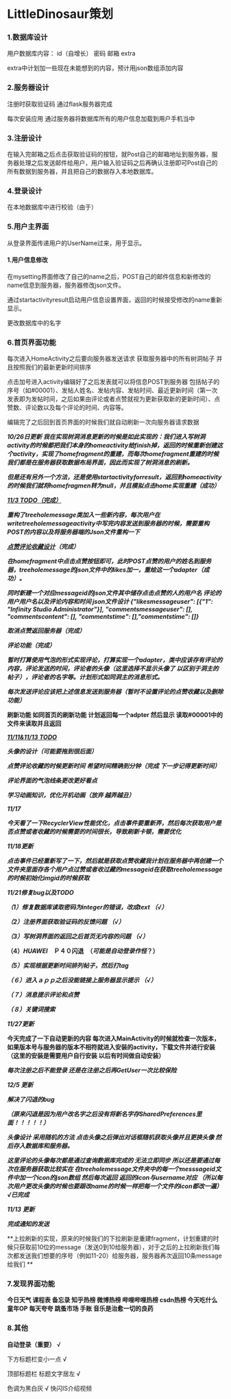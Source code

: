 


# LittleDinosaur策划

### 1.数据库设计

用户数据库内容： id（自增长） 密码   邮箱  extra

extra中计划加一些现在未能想到的内容，预计用json数组添加内容

### 2.服务器设计

注册时获取验证码 通过flask服务器完成

每次安装应用 通过服务器将数据库所有的用户信息加载到用户手机当中

### 3.注册设计

在输入完邮箱之后点击获取验证码的按钮，就Post自己的邮箱地址到服务器，服务器处理之后发送邮件给用户，用户输入验证码之后再确认注册即可Post自己的所有数据到服务器，并且把自己的数据存入本地数据库。

### 4.登录设计

在本地数据库中进行校验（由于）

### 5.用户主界面

从登录界面传递用户的UserName过来，用于显示。

#### 1.用户信息修改

在mysetting界面修改了自己的name之后，POST自己的邮件信息和新修改的name信息到服务器，服务器修改json文件。

通过startactivityresult启动用户信息设置界面，返回的时候接受修改的name重新显示。

更改数据库中的名字

### 6.首页界面功能

每次进入HomeActivity之后要向服务器发送请求 获取服务器中的所有树洞帖子 并且按照我们的最新更新时间排序

点击加号进入activity编辑好了之后发表就可以将信息POST到服务器 包括帖子的序号（如#00001）、发帖人姓名、发帖内容、发帖时间、最近更新时间（第一次发表即为发帖时间，之后如果由评论或者点赞就视为更新获取新的更新时间）、点赞数、评论数以及每个评论的时间、内容等。

编辑完了之后回到首页界面的时候我们就自动刷新一次向服务器请求数据

***10/26日更新 我在实现树洞消息更新的时候是如此实现的：我们进入写树洞activity的时候都把我们本身的homeactivity给finish掉，返回的时候重新创建这个activity，实现了homefragment的重建，而每次homefragment重建的时候我们都是在服务器获取数据布局界面，因此而实现了树洞消息的刷新。***

***但是还有另外一个方法，还是使用startactivityforresult，返回到homeactivity的时候我们就将homefragmen转为null，并且模拟点击home实现重建（成功）***

<u>***11/3 TODO（完成）***</u>

***重构了treeholemessage类加入一些新内容，每次用户在writetreeholemessageactivity中写完内容发送到服务器的时候，需要重构POST的内容以及将服务器端的Json文件重构一下***



***<u>点赞评论收藏设计</u>（完成）***

***在homefragment中点击点赞按钮即可，此时POST点赞的用户的姓名到服务器，treeholemessage的json文件中的likes加一，重绘这一个adapter（成功）。***

***同时新建一个对应messageid的json文件其中储存点击点赞的人的用户名 评论的用户用户名以及评论内容和时间	json文件设计 {"likesmessageuser": [{"1": "Infinity Studio Administrator"}], "commentsmessageuser": [], "commentscontent": [], "commentstime": [],"commentstime": []}***	

***取消点赞返回服务器（完成）***



***评论功能（完成）***

***暂时打算使用气泡的形式实现评论，打算实现一个adapter，类中应该存有评论的内容，评论发送的时间，评论者的头像（这里选择不显示头像了  以区别于洞主的帖子），评论者的名字等。计划形式如同洞主的消息形式。***

***每次发送评论应该把上述信息发送到服务器（暂时不设置评论的点赞收藏以及删除功能）***

**刷新功能 如同首页的刷新功能 计划返回每一个adpter 然后显示 读取#00001中的文件来读取并且返回**



***<u>11/11&11/13 TODO</u>***

***头像的设计（可能要拖到很后面）***

***点赞评论收藏的时候更新时间*** ***希望时间精确到分钟（完成 下一步记得更新时间）***

***评论界面的气泡线条更改更好看点***

***学习动画知识，优化开机动画（放弃 越弄越丑）***



***11/17***

***今天看了一下RecyclerView性能优化，点击事件要重新弄，然后每次获取用户是否点赞或者收藏的时候需要的时间很长，导致刷新卡顿，需要优化***	

***11/18更新***

***点击事件已经重新写了一下，然后就是获取点赞收藏我计划在服务器中再创建一个文件夹里面存各个用户点过赞或者收过藏的messageid在获取treeholemessage的时候初始化imgid的时候获取*** 



***11/21修复bug以及TODO***

***（1）修复数据库读取密码为integer的错误，改成text	（√）***

***（2）注册界面获取验证码的反馈问题	（√）***

***（3）写树洞界面的返回之后首页无内容的问题	（√）***

**（4）*HUAWEI*　Ｐ４０闪退　（*可能是自动登录作怪*？）**

***（5）实现根据更新时间排列帖子，然后打tag***

***（６）进入ａｐｐ之后没能链接上服务器显示提示	（√）***

***（７）消息******提示评论和点赞***

***（８）关键词搜索***

***11/27更新***

**今天完成了一下自动更新的内容 每次进入MainActivity的时候就检查一次版本，如果版本号与服务器的版本不相符就进入安装的activity，下载文件并进行安装（这里的安装是需要用户自行安装		以后有时间做自动安装）**

***每次注册之后不能登录 还是在注册之后再GetUser一次比较保险***



***12/5 更新***

***解决了闪退的bug***

***（原来闪退是因为用户改名字之后没有将新名字存SharedPreferences里面！！！！！）***

***头像设计  采用随机的方法 点击头像之后弹出对话框随机获取头像并且更换头像 然后存入数据库和服务器。***

***这里评论的头像每次都是通过查询数据库完成的 无法立即同步 所以还是要通过每次在服务器获取比较实在		在treeholemessage文件夹中的每一个messsageid文件中加一个icon的json数组 然后每次返回 返回的icon与username对应 （所以每次用户更改头像的时候也要跟改name的时候一样把每一个文件的icon都改一遍）	√已完成***



***11/13 更新***

***完成通知的发送***

**上拉刷新的实现，原来的时候我们的下拉刷新是重建fragment，计划重建的时候只获取前10位的message（发送0到10给服务器），对于之后的上拉刷新我们每次都发送我们想要的序号（例如11-20）给服务器，服务器再次返回10条message给我们 **



### 7.发现界面功能

**今日天气 课程表 备忘录 知乎热榜 微博热榜 哔哩哔哩热榜 csdn热榜 今天吃什么 童年OP 每天夸夸 跳蚤市场 手账  音乐是治愈一切的良药**

### 8.其他

**自动登录（重要）**	√

下方标题栏变小一点	√

顶部标题栏 标题文字居左	√

色调为黑白灰	√
快闪IS介绍视频